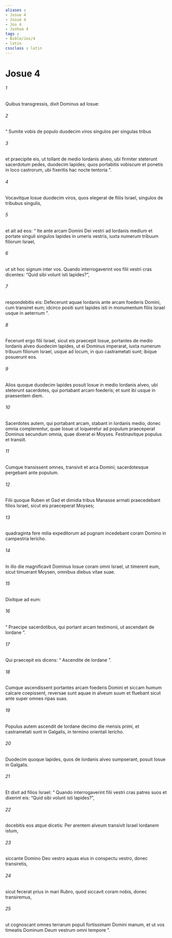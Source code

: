```yaml
---
aliases : 
- Josue 4
- Josué 4
- Jos 4
- Joshua 4
tags : 
- Bible/Jos/4
- latin
cssclass : latin
---
```


# Josue 4

###### 1
Quibus transgressis, dixit Dominus ad Iosue: 
###### 2
“ Sumite vobis de populo duodecim viros singulos per singulas tribus 
###### 3
et praecipite eis, ut tollant de medio Iordanis alveo, ubi firmiter steterunt sacerdotum pedes, duodecim lapides; quos portabitis vobiscum et ponetis in loco castrorum, ubi fixeritis hac nocte tentoria ”.
###### 4
Vocavitque Iosue duodecim viros, quos elegerat de filiis Israel, singulos de tribubus singulis, 
###### 5
et ait ad eos: “ Ite ante arcam Domini Dei vestri ad Iordanis medium et portate singuli singulos lapides in umeris vestris, iuxta numerum tribuum filiorum Israel, 
###### 6
ut sit hoc signum inter vos. Quando interrogaverint vos filii vestri cras dicentes: “Quid sibi volunt isti lapides?”, 
###### 7
respondebitis eis: Defecerunt aquae Iordanis ante arcam foederis Domini, cum transiret eum; idcirco positi sunt lapides isti in monumentum filiis Israel usque in aeternum ”.
###### 8
Fecerunt ergo filii Israel, sicut eis praecepit Iosue, portantes de medio Iordanis alveo duodecim lapides, ut ei Dominus imperarat, iuxta numerum tribuum filiorum Israel, usque ad locum, in quo castrametati sunt; ibique posuerunt eos. 
###### 9
Alios quoque duodecim lapides posuit Iosue in medio Iordanis alveo, ubi steterunt sacerdotes, qui portabant arcam foederis; et sunt ibi usque in praesentem diem. 
###### 10
Sacerdotes autem, qui portabant arcam, stabant in Iordanis medio, donec omnia complerentur, quae Iosue ut loqueretur ad populum praeceperat Dominus secundum omnia, quae dixerat ei Moyses. Festinavitque populus et transiit. 
###### 11
Cumque transissent omnes, transivit et arca Domini; sacerdotesque pergebant ante populum. 
###### 12
Filii quoque Ruben et Gad et dimidia tribus Manasse armati praecedebant filios Israel, sicut eis praeceperat Moyses; 
###### 13
quadraginta fere milia expeditorum ad pugnam incedebant coram Domino in campestria Iericho.
###### 14
In illo die magnificavit Dominus Iosue coram omni Israel, ut timerent eum, sicut timuerant Moysen, omnibus diebus vitae suae. 
###### 15
Dixitque ad eum: 
###### 16
“ Praecipe sacerdotibus, qui portant arcam testimonii, ut ascendant de Iordane ”. 
###### 17
Qui praecepit eis dicens: “ Ascendite de Iordane ”. 
###### 18
Cumque ascendissent portantes arcam foederis Domini et siccam humum calcare coepissent, reversae sunt aquae in alveum suum et fluebant sicut ante super omnes ripas suas.
###### 19
Populus autem ascendit de Iordane decimo die mensis primi, et castrametati sunt in Galgalis, in termino orientali Iericho. 
###### 20
Duodecim quoque lapides, quos de Iordanis alveo sumpserant, posuit Iosue in Galgalis. 
###### 21
Et dixit ad filios Israel: “ Quando interrogaverint filii vestri cras patres suos et dixerint eis: “Quid sibi volunt isti lapides?”, 
###### 22
docebitis eos atque dicetis: Per arentem alveum transivit Israel Iordanem istum, 
###### 23
siccante Domino Deo vestro aquas eius in conspectu vestro, donec transiretis, 
###### 24
sicut fecerat prius in mari Rubro, quod siccavit coram nobis, donec transiremus, 
###### 25
ut cognoscant omnes terrarum populi fortissimam Domini manum, et ut vos timeatis Dominum Deum vestrum omni tempore ”.
